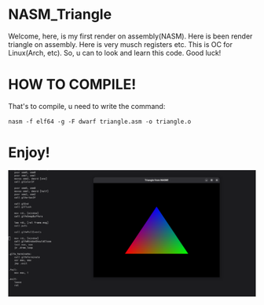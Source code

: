 # NASM_Triangle
Welcome, here, is my first render on assembly(NASM). Here is been render triangle on assembly. Here is very musch registers etc. This is OC for Linux(Arch, etc). So, u can to look and learn this code. Good luck!

# HOW TO COMPILE!
That's to compile, u need to write the command:
```
nasm -f elf64 -g -F dwarf triangle.asm -o triangle.o
```


# Enjoy!
![img](https://github.com/tornado4444/NASM_Triangle/blob/main/triangle.png)
